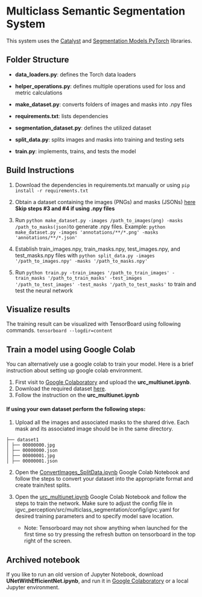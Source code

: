 # Multiclass Semantic Segmentation System

This system uses the [Catalyst](https://github.com/catalyst-team/catalyst) and [Segmentation Models PyTorch](https://github.com/qubvel/segmentation_models.pytorch) libraries. 

<!---
Add image once model is trained!

<p align="center">
  <img src="">
</p>

--->

## Folder Structure 
  
+ **data_loaders.py**: defines the Torch data loaders
  
+ **helper_operations.py**: defines multiple operations used for loss and metric calculations
  
+ **make_dataset.py**: converts folders of images and masks into .npy files
  
+ **requirements.txt**: lists dependencies
  
+ **segmentation_dataset.py**: defines the utilized dataset
  
+ **split_data.py**: splits images and masks into training and testing sets
  
+ **train.py**: implements, trains, and tests the model

## Build Instructions 

1. Download the dependencies in requirements.txt manually or using `pip install -r requirements.txt`
  
2. Obtain a dataset containing the images (PNGs) and masks (JSONs) [here](https://cloud.robojackets.org/apps/files/?dir=/RoboNav/Software/dataset/urc_dataset&fileid=356424)
**Skip steps #3 and #4 if using .npy files**

3. Run `python make_dataset.py -images /path_to_images(png) -masks /path_to_masks(json)`to generate .npy files. Example: `python make_dataset.py -images 'annotations/**/*.png' -masks 'annotations/**/*.json'`
   
4. Establish train_images.npy, train_masks.npy, test_images.npy, and test_masks.npy files with `python split_data.py -images '/path_to_images.npy' -masks '/path_to_masks.npy'` 
   
5. Run `python train.py -train_images '/path_to_train_images' -train_masks '/path_to_train_masks' -test_images '/path_to_test_images' -test_masks '/path_to_test_masks'` to train and test the neural network

## Visualize results
The training result can be visualized with TensorBoard using following commands.
`tensorboard --logdir=content`

## Train a model using Google Colab
You can alternatively use a google colab to train your model. Here is a brief instruction about setting up google colab environment.
1. First visit to [Google Colaboratory](https://colab.research.google.com/notebooks/intro.ipynb#recent=true) and upload the **urc_multiunet.ipynb**.
2. Download the required dataset [here](https://cloud.robojackets.org/apps/files/?dir=/RoboNav/Software/dataset/urc_dataset&fileid=356424). 
3. Follow the instruction on the **urc_multiunet.ipynb**


#### If using your own dataset perform the following steps:

1.  Upload all the images and associated masks to the shared drive. Each mask and its associated image should be in the same directory.

```
├── dataset1
│ ├── 00000000.jpg
│ ├── 00000000.json
│ ├── 00000001.jpg
│ ├── 00000001.json
```

2.  Open the [ConvertImages_SplitData.ipynb](https://colab.research.google.com/drive/15T2XQjBKMh92A3XlsfR-kRX-PFVN9rl4?usp=sharing) Google Colab Notebook and follow the steps to convert your dataset into the appropriate format and create train/test splits.
    
3.  Open the [urc_multiunet.ipynb](https://colab.research.google.com/drive/1bb9TRCNWBgV8-EiqzhjlSQM_yny9DXzt?usp=sharing) Google Colab Notebook and follow the steps to train the network. Make sure to adjust the config file in igvc_perception/src/multiclass_segmentation/config/igvc.yaml for desired training parameters and to specify model save location.
    - Note: Tensorboard may not show anything when launched for the first time so try pressing the refresh button on tensorboard in the top right of the screen.

## Archived notebook

If you like to run an old version of Jupyter Notebook, download **UNetWithEfficientNet.ipynb**, and run it in [Google Colaboratory](https://colab.research.google.com/notebooks/intro.ipynb#recent=true) or a local Jupyter environment. 